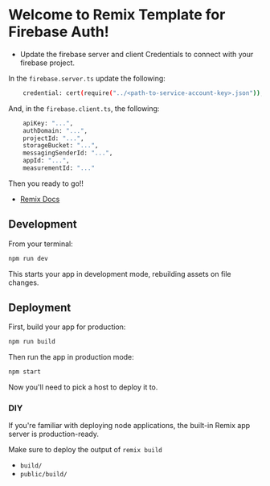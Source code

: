 # Welcome to Remix Template for Firebase Auth!

- Update the firebase server and client Credentials to connect with your firebase project.

In the `firebase.server.ts` update the following:

```sh
    credential: cert(require("../<path-to-service-account-key>.json")),
```

And, in the `firebase.client.ts`, the following:

```sh
    apiKey: "...",
    authDomain: "...",
    projectId: "...",
    storageBucket: "...",
    messagingSenderId: "...",
    appId: "...",
    measurementId: "..."
```

Then you ready to go!!

- [Remix Docs](https://remix.run/docs)

## Development

From your terminal:

```sh
npm run dev
```

This starts your app in development mode, rebuilding assets on file changes.

## Deployment

First, build your app for production:

```sh
npm run build
```

Then run the app in production mode:

```sh
npm start
```

Now you'll need to pick a host to deploy it to.

### DIY

If you're familiar with deploying node applications, the built-in Remix app server is production-ready.

Make sure to deploy the output of `remix build`

- `build/`
- `public/build/`
